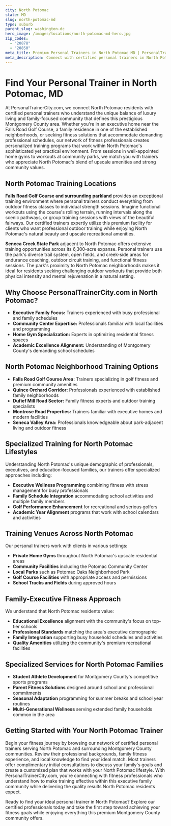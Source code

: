 ```yaml
---
city: North Potomac
state: MD
slug: north-potomac-md
type: suburb
parent_slug: washington-dc
hero_image: /images/locations/north-potomac-md-hero.jpg
zip_codes:
  - "20878"
  - "20850"
meta_title: Premium Personal Trainers in North Potomac MD | PersonalTrainerCity.com
meta_description: Connect with certified personal trainers in North Potomac. Find fitness coaches for family-focused training, home gym sessions, and community center workouts in this affluent Montgomery County community.
---
```


# Find Your Personal Trainer in North Potomac, MD

At PersonalTrainerCity.com, we connect North Potomac residents with certified personal trainers who understand the unique balance of luxury living and family-focused community that defines this prestigious Montgomery County area. Whether you're in an executive home near the Falls Road Golf Course, a family residence in one of the established neighborhoods, or seeking fitness solutions that accommodate demanding professional schedules, our network of fitness professionals creates personalized training programs that work within North Potomac's sophisticated yet practical environment. From sessions in well-appointed home gyms to workouts at community parks, we match you with trainers who appreciate North Potomac's blend of upscale amenities and strong community values.

## North Potomac Training Locations

**Falls Road Golf Course and surrounding parkland** provides an exceptional training environment where personal trainers conduct everything from outdoor fitness classes to individual strength sessions. Imagine functional workouts using the course's rolling terrain, running intervals along the scenic pathways, or group training sessions with views of the beautiful fairways. Our certified trainers expertly utilize this premium facility for clients who want professional outdoor training while enjoying North Potomac's natural beauty and upscale recreational amenities.

**Seneca Creek State Park** adjacent to North Potomac offers extensive training opportunities across its 6,300-acre expanse. Personal trainers use the park's diverse trail system, open fields, and creek-side areas for endurance coaching, outdoor circuit training, and functional fitness sessions. The park's proximity to North Potomac neighborhoods makes it ideal for residents seeking challenging outdoor workouts that provide both physical intensity and mental rejuvenation in a natural setting.

## Why Choose PersonalTrainerCity.com in North Potomac?

*   **Executive Family Focus:** Trainers experienced with busy professional and family schedules
*   **Community Center Expertise:** Professionals familiar with local facilities and programming
*   **Home Gym Specialization:** Experts in optimizing residential fitness spaces
*   **Academic Excellence Alignment:** Understanding of Montgomery County's demanding school schedules

## North Potomac Neighborhood Training Options

- **Falls Road Golf Course Area:** Trainers specializing in golf fitness and premium community amenities
- **Quince Orchard Corridor:** Professionals experienced with established family neighborhoods
- **Dufief Mill Road Sector:** Family fitness experts and outdoor training specialists
- **Montrose Road Properties:** Trainers familiar with executive homes and modern facilities
- **Seneca Valley Area:** Professionals knowledgeable about park-adjacent living and outdoor fitness

## Specialized Training for North Potomac Lifestyles

Understanding North Potomac's unique demographic of professionals, executives, and education-focused families, our trainers offer specialized approaches including:

*   **Executive Wellness Programming** combining fitness with stress management for busy professionals
*   **Family Schedule Integration** accommodating school activities and multiple family members
*   **Golf Performance Enhancement** for recreational and serious golfers
*   **Academic Year Alignment** programs that work with school calendars and activities

## Training Venues Across North Potomac

Our personal trainers work with clients in various settings:
- **Private Home Gyms** throughout North Potomac's upscale residential areas
- **Community Facilities** including the Potomac Community Center
- **Local Parks** such as Potomac Oaks Neighborhood Park
- **Golf Course Facilities** with appropriate access and permissions
- **School Tracks and Fields** during approved hours

## Family-Executive Fitness Approach

We understand that North Potomac residents value:
- **Educational Excellence** alignment with the community's focus on top-tier schools
- **Professional Standards** matching the area's executive demographic
- **Family Integration** supporting busy household schedules and activities
- **Quality Amenities** utilizing the community's premium recreational facilities

## Specialized Services for North Potomac Families

*   **Student Athlete Development** for Montgomery County's competitive sports programs
*   **Parent Fitness Solutions** designed around school and professional commitments
*   **Seasonal Adaptation** programming for summer breaks and school year routines
*   **Multi-Generational Wellness** serving extended family households common in the area

## Getting Started with Your North Potomac Trainer

Begin your fitness journey by browsing our network of certified personal trainers serving North Potomac and surrounding Montgomery County communities. Review their professional backgrounds, family fitness experience, and local knowledge to find your ideal match. Most trainers offer complimentary initial consultations to discuss your family's goals and create a customized plan that works with your North Potomac lifestyle. With PersonalTrainerCity.com, you're connecting with fitness professionals who understand how to make training effective within this executive family community while delivering the quality results North Potomac residents expect.

Ready to find your ideal personal trainer in North Potomac? Explore our certified professionals today and take the first step toward achieving your fitness goals while enjoying everything this premium Montgomery County community offers.